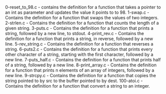 0-reset_to_98.c - contains the definition for a function that takes a pointer to an int as parameter and updates the value it points to to 98.
1-swap.c - Contains the definition for a function that swaps the values of two integers.
2-strlen.c - Contains the definition for a function that counts the length of a given string.
3-puts.c - Contains the definition for a function that prints a string, followed by a new line, to stdout.
4-print_rev.c - Contains the definition for a function that prints a string, in reverse, followed by a new line.
5-rev_string.c - Contains the definition for a function that reverses a string.
6-puts2.c - Contains the definition for a function that prints every other character of a string, starting with the first character, followed by a new line.
7-puts_half.c - Contains the definition for a function that prints half of a string, followed by a new line.
8-print_array.c - Contains the definition for a function that prints n elements of an array of integers, followed by a new line.
9-strcpy.c - Contains the definition for a function  that copies the string pointed to by src to the buffer pointed to by dest.
100-atoi.c - Contains the definition for a function that convert a string to an integer.

